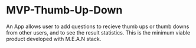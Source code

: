 # MVP-Thumb-Up-Down

An App allows user to add questions to recieve thumb ups or thumb downs from other users, and to see the result statistics. This is the minimum viable product developed with M.E.A.N stack. 

